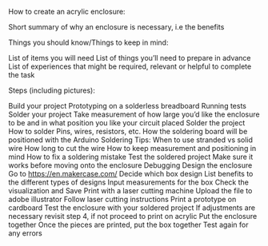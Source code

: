 How to create an acrylic enclosure:

Short summary of why an enclosure is necessary, i.e the benefits

Things you should know/Things to keep in mind:

List of items you will need
List of things you’ll need to prepare in advance
List of experiences that might be required, relevant or helpful to complete the task

Steps (including pictures):

Build your project
Prototyping on a solderless breadboard 
Running tests
Solder your project
Take measurement of how large you’d like the enclosure to be and in what position you like your circuit placed 
Solder the project 
How to solder
Pins, wires, resistors, etc. 
How the soldering board will be positioned with the Arduino
Soldering Tips:
When to use stranded vs solid wire
How long to cut the wire
How to keep measurement and positioning in mind
How to fix a soldering mistake 
Test the soldered project
Make sure it works before moving onto the enclosure
Debugging 
Design the enclosure
Go to https://en.makercase.com/ 
Decide which box design 
List benefits to the different types of designs
Input measurements for the box
Check the visualization and Save 
Print with a laser cutting machine
Upload the file to adobe illustrator 
Follow laser cutting instructions
Print a prototype on cardboard
Test the enclosure with your soldered project
If adjustments are necessary revisit step 4, if not proceed to print on acrylic
Put the enclosure together
Once the pieces are printed, put the box together 
Test again for any errors 

